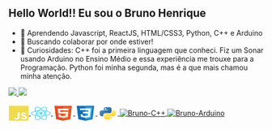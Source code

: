 ## Hello World!! Eu sou o Bruno Henrique

- 📖 Aprendendo Javascript, ReactJS, HTML/CSS3, Python, C++ e Arduino
- 🤝 Buscando colaborar por onde estiver! 
- 💬 Curiosidades: C++ foi a primeira linguagem que conheci. Fiz um Sonar usando Arduino no Ensino Médio e essa experiência me trouxe para a Programação. Python foi minha segunda, mas é a que mais chamou minha atenção.

<div align="left">
  <a href="https://github.com/brunohnsouza">
  <img height="180em" src="https://github-readme-stats.vercel.app/api?username=brunohnsouza&show_icons=true&theme=tokyonight&include_all_commits=true&count_private=true"/>
  <img height="180em" src="https://github-readme-stats.vercel.app/api/top-langs/?username=brunohnsouza&layout=compact&langs_count=7&theme=tokyonight"/>
</div>
  
  <div style="display: inline_block"><br>
  <img align="center" alt="Bruno-Js" height="30" width="40" src="https://raw.githubusercontent.com/devicons/devicon/master/icons/javascript/javascript-plain.svg">
  <img align="center" alt="Bruno-React" height="30" width="40" src="https://raw.githubusercontent.com/devicons/devicon/master/icons/react/react-original.svg">
  <img align="center" alt="Bruno-HTML" height="30" width="40" src="https://raw.githubusercontent.com/devicons/devicon/master/icons/html5/html5-original.svg">
  <img align="center" alt="Bruno-CSS" height="30" width="40" src="https://raw.githubusercontent.com/devicons/devicon/master/icons/css3/css3-original.svg">
  <img align="center" alt="Bruno-Python" height="30" width="40" src="https://raw.githubusercontent.com/devicons/devicon/master/icons/python/python-original.svg">
  <img align="center" alt="Bruno-C++" height="30" width="40" src="https://cdn.jsdelivr.net/gh/devicons/devicon/icons/cplusplus/cplusplus-original.svg">         <img align="center" alt="Bruno-Arduino" height="30" width="40" src="https://cdn.jsdelivr.net/gh/devicons/devicon/icons/arduino/arduino-original.svg"> 
  </div>
  
##
